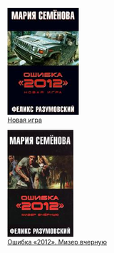![](Новая%20игра.jpg)  
[Новая игра](Новая%20игра.md)

![](Ошибка%20«2012».%20Мизер%20вчерную.jpg)  
[Ошибка «2012». Мизер вчерную](Ошибка%20«2012».%20Мизер%20вчерную.md)

